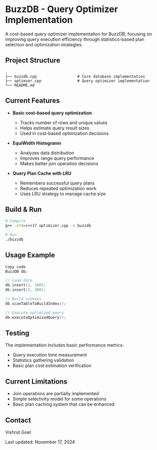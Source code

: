 # BuzzDB - Query Optimizer Implementation

A cost-based query optimizer implementation for BuzzDB, focusing on improving query execution efficiency through statistics-based plan selection and optimization strategies.

## Project Structure
    .
    ├── buzzdb.cpp                  # Core database implementation
    ├── optimzer.cpp                # Query optimizer implementation
    └── README.md

## Current Features

- **Basic cost-based query optimization**
    - Tracks number of rows and unique values
    - Helps estimate query result sizes
    - Used in cost-based optimization decisions

- **EquiWidth Histogramn**
    - Analyzes data distribution
    - Improves range query performance
    - Makes better join operation decisions

- **Query Plan Cache with LRU**
    - Remembers successful query plans
    - Reduces repeated optimization work
    - Uses LRU strategy to manage cache size

## Build & Run

```bash
# Compile
g++ -std=c++17 optimizer.cpp -o buzzdb

# Run
./buzzdb
```
## Usage Example
```cpp
Copy code
BuzzDB db;

// Load data
db.insert(1, 100);
db.insert(2, 200);

// Build indexes
db.scanTableToBuildIndex();

// Execute optimized query
db.executeOptimizedQuery();
```

## Testing
The implementation includes basic performance metrics:
- Query execution time measurement
- Statistics gathering validation
- Basic plan cost estimation verification

## Current Limitations
- Join operations are partially implemented
- Simple selectivity model for some operations
- Basic plan caching system that can be enhanced

## Contact
Vishrut Goel

Last updated: November 17, 2024
